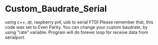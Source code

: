 # Custom_Baudrate_Serial
using c++, qt, raspberry pi4, usb to serial FTDI
Please remember that, this code was set to Even Parity.
You can change your custom baudrate, by using "rate" variable.
Program will do forever loop for receive data from serialport.
